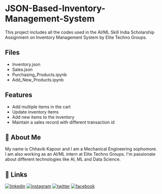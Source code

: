 # JSON-Based-Inventory-Management-System
This project includes all the codes used in the AI/ML Skill India Scholarship Assignment on Inventory Management System by Elite Techno Groups.

## Files

- Inventory.json
- Sales.json
- Purchasing_Products.ipynb
- Add_New_Products.ipynb

## Features

- Add multiple items in the cart
- Update inventory items
- Add new items to the inventory
- Maintain a sales record with different transaction id

  
## 🚀 About Me 
My name is Chhavik Kapoor and I am a Mechanical Engineering sophomore. I am also working as an AI/ML intern at Elite Techno Groups. I'm passionate about different technologies like AI, ML and Data Science.

## 🔗 Links
[![linkedin](https://img.shields.io/badge/linkedin-0A66C2?style=for-the-badge&logo=linkedin&logoColor=white)](https://www.linkedin.com/in/chhavik-kapoor-4b5719184)
[![instagram](https://img.shields.io/badge/instagram-1DA1F2?style=for-the-badge&logo=instagram&logoColor=white)](https://www.instagram.com/chhavikkapoor)
[![twitter](https://img.shields.io/badge/twitter-0A66C2?style=for-the-badge&logo=twitter&logoColor=white)](https://twitter.com/ChhavikK?s=09)
[![facebook](https://img.shields.io/badge/facebook-1DA1F2?style=for-the-badge&logo=facebook&logoColor=white)](https://www.facebook.com/chhavik.kapoor.1)
  
